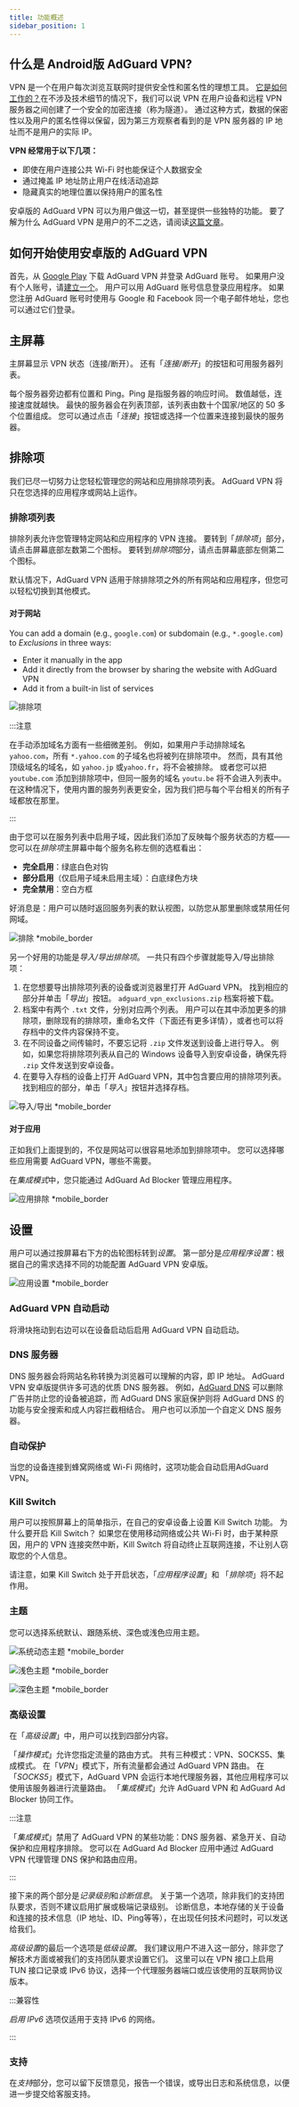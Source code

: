 ```yaml
---
title: 功能概述
sidebar_position: 1
---
```


## 什么是 Android版 AdGuard VPN?

VPN 是一个在用户每次浏览互联网时提供安全性和匿名性的理想工具。 [它是如何工作的？](/general/how-vpn-works)在不涉及技术细节的情况下，我们可以说 VPN 在用户设备和远程 VPN 服务器之间创建了一个安全的加密连接（称为隧道）。 通过这种方式，数据的保密性以及用户的匿名性得以保留，因为第三方观察者看到的是 VPN 服务器的 IP 地址而不是用户的实际 IP。

**VPN 经常用于以下几项：**

- 即使在用户连接公共 Wi-Fi 时也能保证个人数据安全
- 通过掩盖 IP 地址防止用户在线活动追踪
- 隐藏真实的地理位置以保持用户的匿名性

安卓版的 AdGuard VPN 可以为用户做这一切，甚至提供一些独特的功能。 要了解为什么 AdGuard VPN 是用户的不二之选，请阅读[这篇文章](/general/why-adguard-vpn)。

## 如何开始使用安卓版的 AdGuard VPN

首先，从 [Google Play](https://play.google.com/store/apps/details?id=com.adguard.vpn) 下载 AdGuard VPN 并登录 AdGuard 账号。 如果用户没有个人账号，请[建立一个](https://auth.adguard.com/login.html)。 用户可以用 AdGuard 账号信息登录应用程序。 如果您注册 AdGuard 账号时使用与 Google 和 Facebook 同一个电子邮件地址，您也可以通过它们登录。

## 主屏幕

主屏幕显示 VPN 状态（连接/断开）。 还有「*连接/断开*」的按钮和可用服务器列表。

每个服务器旁边都有位置和 Ping。Ping 是指服务器的响应时间。 数值越低，连接速度就越快。 最快的服务器会在列表顶部，该列表由数十个国家/地区的 50 多个位置组成。 您可以通过点击「*连接*」按钮或选择一个位置来连接到最快的服务器。

## 排除项

我们已尽一切努力让您轻松管理您的网站和应用排除项列表。 AdGuard VPN 将只在您选择的应用程序或网站上运作。

### 排除项列表

排除列表允许您管理特定网站和应用程序的 VPN 连接。 要转到「*排除项*」部分，请点击屏幕底部左数第二个图标。 要转到*排除项*部分，请点击屏幕底部左侧第二个图标。

默认情况下，AdGuard VPN 适用于除排除项之外的所有网站和应用程序，但您可以轻松切换到其他模式。

#### 对于网站

You can add a domain (e.g., `google.com`) or subdomain (e.g., `*.google.com`) to *Exclusions* in three ways:

- Enter it manually in the app
- Add it directly from the browser by sharing the website with AdGuard VPN
- Add it from a built-in list of services

![排除项](https://cdn.adguardvpn.com/public/Adguard/kb/VPN/Screenshots/add_site_android.jpg)

:::注意

在手动添加域名方面有一些细微差别。 例如，如果用户手动排除域名 `yahoo.com`，所有 `*.yahoo.com` 的子域名也将被列在排除项中。 然而，具有其他顶级域名的域名，如 `yahoo.jp` 或`yahoo.fr`，将不会被排除。 或者您可以把 `youtube.com` 添加到排除项中，但同一服务的域名 `youtu.be` 将不会进入列表中。 在这种情况下，使用内置的服务列表更安全，因为我们把与每个平台相关的所有子域都放在那里。

:::

由于您可以在服务列表中启用子域，因此我们添加了反映每个服务状态的方框——您可以在*排除项*主屏幕中每个服务名称左侧的选框看出：

- **完全启用**：绿底白色对钩
- **部分启用**（仅启用子域未启用主域）：白底绿色方块
- **完全禁用**：空白方框

 好消息是：用户可以随时返回服务列表的默认视图，以防您从那里删除或禁用任何网域。

![排除 *mobile_border](https://cdn.adguardvpn.com/content/kb/vpn/android/statuses.png)

另一个好用的功能是*导入/导出排除项*。 一共只有四个步骤就能导入/导出排除项：

1. 在您想要导出排除项列表的设备或浏览器里打开 AdGuard VPN。 找到相应的部分并单击「*导出*」按钮。 `adguard_vpn_exclusions.zip` 档案将被下载。
2. 档案中有两个 `.txt` 文件，分别对应两个列表。 用户可以在其中添加更多的排除项，删除现有的排除项，重命名文件（下面还有更多详情），或者也可以将存档中的文件内容保持不变。
3. 在不同设备之间传输时，不要忘记将 `.zip` 文件发送到设备上进行导入。 例如，如果您将排除项列表从自己的 Windows 设备导入到安卓设备，确保先将 `.zip` 文件发送到安卓设备。
4. 在要导入存档的设备上打开 AdGuard VPN，其中包含要应用的排除项列表。 找到相应的部分，单击「*导入*」按钮并选择存档。

![导入/导出 *mobile_border](https://cdn.adguardvpn.com/content/kb/vpn/android/imp-exp.png)

#### 对于应用

正如我们上面提到的，不仅是网站可以很容易地添加到排除项中。 您可以选择哪些应用需要 AdGuard VPN，哪些不需要。

在*集成模式*中，您只能通过 AdGuard Ad Blocker 管理应用程序。

![应用排除 *mobile_border](https://cdn.adguardvpn.com/content/kb/vpn/android/apps_settings.png)

## 设置

用户可以通过按屏幕右下方的齿轮图标转到*设置*。 第一部分是*应用程序设置*：根据自己的需求选择不同的功能配置 AdGuard VPN 安卓版。

![应用设置 *mobile_border](https://cdn.adguardvpn.com/content/kb/vpn/android/app_settings.png)

### AdGuard VPN 自动启动

将滑块拖动到右边可以在设备启动后启用 AdGuard VPN 自动启动。

### DNS 服务器

DNS 服务器会将网站名称转换为浏览器可以理解的内容，即 IP 地址。 AdGuard VPN 安卓版提供许多可选的优质 DNS 服务器。 例如，[AdGuard DNS](https://adguard-dns.io/kb/) 可以删除广告并防止您的设备被追踪，而 AdGuard DNS 家庭保护则将 AdGuard DNS 的功能与安全搜索和成人内容拦截相结合。 用户也可以添加一个自定义 DNS 服务器。

### 自动保护

当您的设备连接到蜂窝网络或 Wi-Fi 网络时，这项功能会自动启用AdGuard VPN。

### Kill Switch

用户可以按照屏幕上的简单指示，在自己的安卓设备上设置 Kill Switch 功能。 为什么要开启 Kill Switch？ 如果您在使用移动网络或公共 Wi-Fi 时，由于某种原因，用户的 VPN 连接突然中断，Kill Switch 将自动终止互联网连接，不让别人窃取您的个人信息。

请注意，如果 Kill Switch 处于开启状态，「*应用程序设置*」和 「*排除项*」将不起作用。

### 主题

您可以选择系统默认、跟随系统、深色或浅色应用主题。

![系统动态主题 *mobile_border](https://cdn.adguardvpn.com/content/kb/vpn/android/systemtheme.png)

![浅色主题 *mobile_border](https://cdn.adguardvpn.com/content/kb/vpn/android/lighttheme.png)

![深色主题 *mobile_border](https://cdn.adguardvpn.com/content/kb/vpn/android/darktheme.png)

### 高级设置

在「*高级设置*」中，用户可以找到四部分内容。

「*操作模式*」允许您指定流量的路由方式。 共有三种模式：VPN、SOCKS5、集成模式。 在「*VPN*」模式下，所有流量都会通过 AdGuard VPN 路由。 在「*SOCKS5*」模式下，AdGuard VPN 会运行本地代理服务器，其他应用程序可以使用该服务器进行流量路由。 「*集成模式*」允许 AdGuard VPN 和 AdGuard Ad Blocker 协同工作。

:::注意

「*集成模式*」禁用了 AdGuard VPN 的某些功能：DNS 服务器、紧急开关、自动保护和应用程序排除。 您可以在 AdGuard Ad Blocker 应用中通过 AdGuard VPN 代理管理 DNS 保护和路由应用。

:::

接下来的两个部分是*记录级别*和*诊断信息*。 关于第一个选项，除非我们的支持团队要求，否则不建议启用扩展或极端记录级别。 诊断信息，本地存储的关于设备和连接的技术信息（IP 地址、ID、Ping等等），在出现任何技术问题时，可以发送给我们。

*高级设置*的最后一个选项是*低级设置*。 我们建议用户不进入这一部分，除非您了解技术方面或被我们的支持团队要求设置它们。 这里可以在 VPN 接口上启用 TUN 接口记录或 IPv6 协议，选择一个代理服务器端口或应该使用的互联网协议版本。

:::兼容性

*启用 IPv6* 选项仅适用于支持 IPv6 的网络。

:::

### 支持

在*支持*部分，您可以留下反馈意见，报告一个错误，或导出日志和系统信息，以便进一步提交给客服支持。
